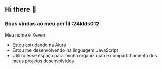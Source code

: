 ## Hi there 👋

### Boas vindas ao meu perfil :24klds012

Meu nome é Keven

- Estou estudando na [Alura](https://www.alura.com.br)
- Estou me desenvolvendo na linguagem JavaScript
- Utilizo esse espaço para minha organização e compartilhamento dos meus projetos desenvolvidos

